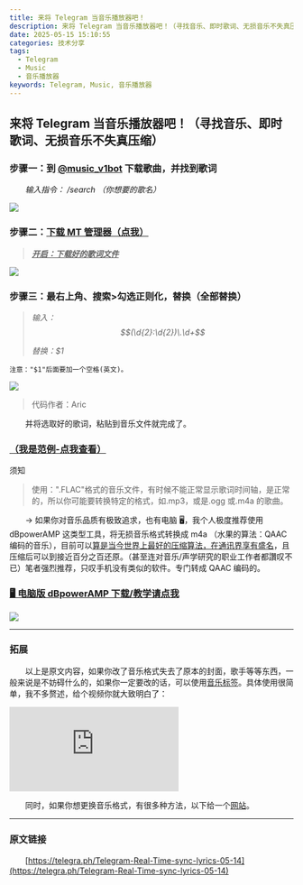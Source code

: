 ```yaml
---
title: 来将 Telegram 当音乐播放器吧！
description: 来将 Telegram 当音乐播放器吧！（寻找音乐、即时歌词、无损音乐不失真压缩）
date: 2025-05-15 15:10:55
categories: 技术分享
tags: 
  - Telegram
  - Music
  - 音乐播放器
keywords: Telegram, Music, 音乐播放器
---
```


## 来将 Telegram 当音乐播放器吧！（寻找音乐、即时歌词、无损音乐不失真压缩）

### 步骤一：到 [@music_v1bot](https://t.me/music_v1bot) 下载歌曲，并找到歌词

　　*输入指令： /search （你想要的歌名）*

![](https://cdn.jsdelivr.net/gh/kmfx/tuchuang@main/img/202505151340118.jpg)

### 步骤二：[下载 MT 管理器（点我）](https://telegra.ph/Mtmanager-02-10-2)

> ***<u>开启：下载好的歌词文件</u>***

![](https://cdn.jsdelivr.net/gh/kmfx/tuchuang@main/img/202505151343982.jpg)

### 步骤三：最右上角、搜索>勾选正则化，替换（全部替换）

> *输入：$$(\d{2}:\d{2})\.\d+$$*
>
> *替换：$1*

`注意："$1"后面要加一个空格(英文)。`

![](https://cdn.jsdelivr.net/gh/kmfx/tuchuang@main/img/202505151346330.jpg)

> 代码作者：Aric

　　并将选取好的歌词，粘贴到音乐文件就完成了。

### [（我是范例-点我查看）](https://t.me/TESTLIVEUP)

<div style={{ textAlign: 'center', fontWeight: 'bold', textDecoration: 'underline' }}>须知</div>

> 使用：".FLAC"格式的音乐文件，有时候不能正常显示歌词时间轴，是正常的，所以你可能要转换特定的格式，如.mp3，或是.ogg 或.m4a 的歌曲。

　　→ 如果你对音乐品质有极致追求，也有电脑 🖥️，我个人极度推荐使用 dBpowerAMP 这类型工具，将无损音乐格式转换成 m4a （水果的算法：QAAC 编码的音乐），目前可以[算是当今世界上最好的压缩算法，在通讯界享有盛名](https://telegra.ph/QAAC-%E5%8E%8B%E7%BC%A9%E9%9F%B3%E4%B9%90%E6%8A%80%E6%9C%AF%E8%AF%A6%E8%A7%A3-08-22)，且压缩后可以到接近百分之百还原。（甚至连对音乐/声学研究的职业工作者都讚叹不已）笔者强烈推荐，只叹手机没有类似的软件。专门转成 QAAC 编码的。

### [🖥️ 电脑版 dBpowerAMP 下载/教学请点我](https://t.me/haoruanfenxianggroup/369211)

![](https://cdn.jsdelivr.net/gh/kmfx/tuchuang@main/img/202505151358822.jpg)

---

### 拓展

　　以上是原文内容，如果你改了音乐格式失去了原本的封面，歌手等等东西，一般来说是不妨碍什么的，如果你一定要改的话，可以使用[音乐标签](https://t.me/kemiaosw_me/394)。具体使用很简单，我不多赘述，给个视频你就大致明白了：

<div style={{ textAlign: 'center' }}>
  <iframe src="https://player.bilibili.com/player.html?isOutside=true&amp;aid=615163818&amp;bvid=BV1Jh4y1g7PV&amp;cid=1175422578&amp;p=1" 
          scrolling="no" 
          border="0" 
          frameborder="no" 
          framespacing="0" 
          allowfullscreen="true"
          style={{ width: '100%', maxWidth: '800px', height: '450px' }}>
  </iframe>
</div>

　　同时，如果你想更换音乐格式，有很多种方法，以下给一个[网站](https://convertio.co/zh/flac-m4a/)。

---

### 原文链接

　　[https://telegra.ph/Telegram-Real-Time-sync-lyrics-05-14](https://telegra.ph/Telegram-Real-Time-sync-lyrics-05-14)